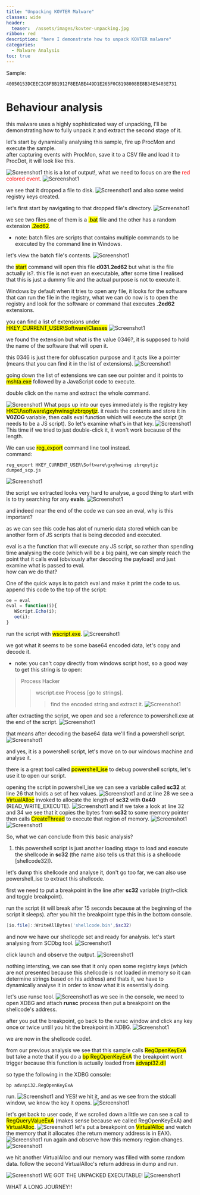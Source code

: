 ```yaml
---
title: "Unpacking KOVTER Malware"
classes: wide
header:
  teaser:  /assets/images/kovter-unpacking.jpg
ribbon: red
description: "here I demonstrate how to unpack KOVTER malware"
categories:
  - Malware Analysis
toc: true
---
```

Sample:
```
40050153DCEEC2C8FBB1912F8EEABE449D1E265F0C8198008BE8B34E5403E731
```

# Behaviour analysis
this malware uses a highly sophisticated way of unpacking, I'll be demonstrating how to fully unpack it and extract the second stage of it.

let's start by dynamically analysing this sample, fire up ProcMon and execute the sample.<br>
after capturing events with ProcMon, save it to a CSV file and load it to ProcDot, it will look like this.

![Screenshot1](/assets/images/malware-analysis/kovter/kovter-1.png)
this is a lot of output!, what we need to focus on are the <span style="color:red">red colored event</span>.
![Screenshot1](/assets/images/malware-analysis/kovter/kovter-2.png)

we see that it dropped a file to disk.
![Screenshot1](/assets/images/malware-analysis/kovter/kovter-3.png)
and also some weird registry keys created.

let's first start by navigating to that dropped file's directory.
![Screenshot1](/assets/images/malware-analysis/kovter/kovter-4.png)

we see two files one of them is a <mark>.bat</mark> file and the other has a random extension <mark>.2ed62</mark>.

 - note: batch files are scripts that contains multiple commands to be executed by the command line in Windows.

let's view the batch file's contents.
![Screenshot1](/assets/images/malware-analysis/kovter/kovter-5.png)

the <mark>start</mark> command will open this file **d031.2ed62** but what is the file actually is?.
this file is not even an executable, after some time I realised that this is just a dummy file and the actual purpose is not to execute it.

Windows by default when it tries to open any file, it looks for the software that can run the file in the registry, what we can do now is to open the registry
and look for the software or command that executes **.2ed62** extensions.

you can find a list of extensions under <mark>HKEY_CURRENT_USER\Software\Classes</mark>
![Screenshot1](/assets/images/malware-analysis/kovter/kovter-6.png)

we found the extension but what is the value 0346?, it is supposed to hold the name of the software that will open it.

this 0346 is just there for obfuscation purpose and it acts like a pointer (means that you can find it in the list of extensions).
![Screenshot1](/assets/images/malware-analysis/kovter/kovter-7.png)

going down the list of extensions we can see our pointer and it points to <mark>mshta.exe</mark> followed by a JavaScript code to execute.

double click on the name and extract the whole command.

![Screenshot1](/assets/images/malware-analysis/kovter/kovter-8.png)
What pops up into our eyes immediately is the registry key <mark>HKCU\\software\\gxyhwinsg\\zbrqoytjz</mark>.
it reads the contents and store it in **V0ZOG** variable, then calls eval function which will execute the script (it needs to be a JS script).
So let's examine what's in that key.
![Screenshot1](/assets/images/malware-analysis/kovter/kovter-9.png)
This time if we tried to just double-click it, it won't work because of the length.

We can use <mark>reg_export</mark> command line tool instead.<br>
command:
```
reg_export HKEY_CURRENT_USER\Software\gxyhwinsg zbrqoytjz dumped_scp.js
```
![Screenshot1](/assets/images/malware-analysis/kovter/kovter-10.png)

the script we extracted looks very hard to analyse, a good thing to start with is to try searching for any **evals**.
![Screenshot1](/assets/images/malware-analysis/kovter/kovter-11.png)

 and indeed near the end of the code we can see an eval, why is this important?

 as we can see this code has alot of numeric data stored which can be another form of JS scripts that is being decoded and executed.

 eval is a the function that will execute any JS script, so rather than spending time analysing the code (which will be a big pain), we can simply reach the point
 that it calls eval (obviously after decoding the payload) and just examine what is passed to eval.<br>
 how can we do that?

 One of the quick ways is to patch eval and make it print the code to us.<br>
 append this code to the top of the script:
 ```javascript
oe = eval
eval = function(i){
	WScript.Echo(i);
	oe(i);
}
```

run the script with <mark>wscript.exe</mark>.
![Screenshot1](/assets/images/malware-analysis/kovter/kovter-12.png)

we got what it seems to be some base64 encoded data, let's copy and decode it.
- note: you can't copy directly from windows script host, so a good way to get this string is to open:
 > Process Hacker
 >> wscript.exe Process [go to strings].
 >>> find the encoded string and extract it.
![Screenshot1](/assets/images/malware-analysis/kovter/kovter-13.png)

after extracting the script, we open and see a reference to powershell.exe at the end of the script.
![Screenshot1](/assets/images/malware-analysis/kovter/kovter-14.png)

that means after decoding the base64 data we'll find a powershell script.
![Screenshot1](/assets/images/malware-analysis/kovter/kovter-16.png)

and yes, it is a powershell script, let's move on to our windows machine and analyse it.

there is a great tool called <mark>powershell_ise</mark> to debug powershell scripts, let's use it to open our script.

opening the script in powershell_ise we can see a variable called **sc32** at line 26 that holds a set of hex values.
![Screenshot1](/assets/images/malware-analysis/kovter/kovter-17.png)
and at line 28 we see a <mark>VirtualAlloc</mark> invoked to allocate the length of **sc32** with **0x40** (READ_WRITE_EXECUTE).
![Screenshot1](/assets/images/malware-analysis/kovter/kovter-18.png)
and if we take a look at line 32 and 34 we see that it copies the bytes from **sc32** to some memory pointer then calls <mark>CreateThread</mark> to execute that region of memory.
![Screenshot1](/assets/images/malware-analysis/kovter/kovter-19.png)
![Screenshot1](/assets/images/malware-analysis/kovter/kovter-20.png)

So, what we can conclude from this basic analysis?
1. this powershell script is just another loading stage to load and execute the shellcode in **sc32** (the name also tells us that this is a shellcode [shellcode32]).

let's dump this shellcode and analyse it, don't go too far, we can also use powershell_ise to extract this shellcode.

first we need to put a breakpoint in the line after **sc32** variable (rigth-click and toggle breakpoint).

run the script (it will break after 15 seconds because at the beginning of the script it sleeps).
after you hit the breakpoint type this in the bottom console.
```powershell
[io.file]::WriteAllBytes('shellcode.bin',$sc32)
```
and now we have our shellcode set and ready for analysis.
let's start analysing from SCDbg tool.
![Screenshot1](/assets/images/malware-analysis/kovter/kovter-21.png)

click launch and observe the output.
![Screenshot1](/assets/images/malware-analysis/kovter/kovter-22.png)

nothing intersting, we can see that it only open some registry keys (which are not presented because this shellcode is not loaded in memory so it can determine strings based on his address) and thats it, we have to dynamically analyse it in order to know what it is essentially doing.

let's use runsc tool.
![Screenshot1](/assets/images/malware-analysis/kovter/kovter-24.png)
as we see in the console, we need to open XDBG and attach **runsc** process then put a breakpoint on the shellcode's address.

after you put the breakpoint, go back to the runsc window and click any key once or twice untill you hit the breakpoint in XDBG.
![Screenshot1](/assets/images/malware-analysis/kovter/kovter-25.png)

we are now in the shellcode code!.

from our previous analysis we see that this sample calls <mark>RegOpenKeyExA</mark> but take a note that if you do a <mark>bp RegOpenKeyExA</mark> the breakpoint wont trigger because this function is actually loaded from <mark>advapi32.dll</mark>

so type the following in the XDBG console:
```
bp advapi32.RegOpenKeyExA
```

run.
![Screenshot1](/assets/images/malware-analysis/kovter/kovter-26.png)
and YES! we hit it, and as we see from the stdcall window, we know the key it opens.
![Screenshot1](/assets/images/malware-analysis/kovter/kovter-27.png)

let's get back to user code, if we scrolled down a little we can see a call to <mark>RegQueryValueExA</mark> (makes sense because we called RegOpenKeyExA) and <mark>VirtualAlloc</mark>.
![Screenshot1](/assets/images/malware-analysis/kovter/kovter-28.jpg)
let's put a breakpoint on <mark>VirtualAlloc</mark> and watch the memory that it allocates (the return memory address is in EAX).
![Screenshot1](/assets/images/malware-analysis/kovter/kovter-29.png)
run again and observe how this memory region changes.
![Screenshot1](/assets/images/malware-analysis/kovter/kovter-30.png)

we hit another VirtualAlloc and our memory was filled with some random data.
follow the second VirtualAlloc's return address in dump and run.

![Screenshot1](/assets/images/malware-analysis/kovter/kovter-31.png)
WE GOT THE UNPACKED EXECUTABLE!
![Screenshot1](/assets/images/malware-analysis/kovter/giphy.gif)

WHAT A LONG JOURNEY!!